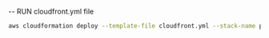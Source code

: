 
-- RUN cloudfront.yml file
```sh
aws cloudformation deploy --template-file cloudfront.yml --stack-name production-distro --parameter-overrides PipelineID="<s3bucketName>" --tags project=<yourTagName>
```